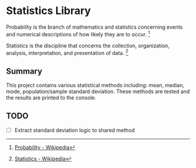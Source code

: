 # Statistics Library
Probability is the branch of mathematics and statistics concerning events and numerical descriptions of how likely they are to occur. [^1]

Statistics is the discipline that concerns the collection, organization, analysis, interpretation, and presentation of data. [^2]

## Summary
This project contains various statistical methods including: mean, median, mode, population/sample standard deviation. These methods are tested and the results are printed to the console.

## TODO
- [ ] Extract standard deviation logic to shared method

[^1]: [Probability - Wikipedia](https://en.wikipedia.org/wiki/Probability)
[^2]: [Statistics - Wikipedia](https://en.wikipedia.org/wiki/Statistics)